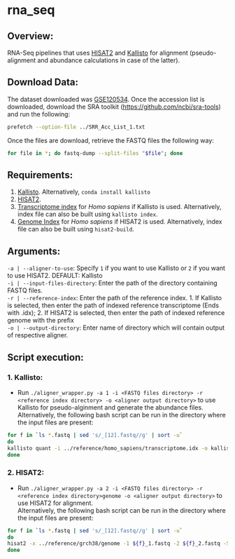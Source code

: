 # rna_seq

## Overview:
RNA-Seq pipelines that uses [HISAT2](http://daehwankimlab.github.io/hisat2/) and [Kallisto](https://pachterlab.github.io/kallisto/) for alignment (pseudo-alignment and abundance calculations in case of the latter).

## Download Data:
The dataset downloaded was [GSE120534](https://www.ncbi.nlm.nih.gov/bioproject/PRJNA493296). Once the accession list is downloaded, download the SRA toolkit (https://github.com/ncbi/sra-tools) and run the following:
```bash
prefetch --option-file ../SRR_Acc_List_1.txt
```
Once the files are download, retrieve the FASTQ files the following way:
```bash
for file in *; do fastq-dump --split-files "$file"; done
```

## Requirements:
1. [Kallisto](https://pachterlab.github.io/kallisto). Alternatively, `conda install kallisto`
2. [HISAT2](http://daehwankimlab.github.io/hisat2/).
3. [Transcriptome index](https://github.com/pachterlab/kallisto-transcriptome-indices/releases) for *Homo sapiens* if Kallisto is used. Alternatively, index file can also be built using `kallisto index`.
4. [Genome Index](http://daehwankimlab.github.io/hisat2/download/#index) for *Homo sapiens* if HISAT2  is used. Alternatively, index file can also be built using `hisat2-build`.

## Arguments:
`-a | --aligner-to-use`: Specify `1` if you want to use Kallisto or `2` if you want to use HISAT2. DEFAULT: Kallisto<br/>
`-i | --input-files-directory`: Enter the path of the directory containing FASTQ files.<br/>
`-r | --reference-index`: Enter the path of the reference index. 1. If Kallisto is selected, then enter the path of indexed reference transcriptome (Ends with .idx); 2. If HISAT2 is selected, then enter the path of indexed reference genome with the prefix<br/>
`-o | --output-directory`: Enter name of directory which will contain output of respective aligner.

## Script execution:

### 1. Kallisto:
- Run `./aligner_wrapper.py -a 1 -i <FASTQ files directory> -r <reference index directory> -o <aligner output directory>` to use Kallisto for pseudo-alginment and generate the abundance files.<br/>
Alternatively, the following bash script can be run in the directory where the input files are present:
```bash
for f in `ls *.fastq | sed 's/_[12].fastq//g' | sort -u`
do
kallisto quant -i ../reference/homo_sapiens/transcriptome.idx -o kallisto_output/${f} ${f}_1.fastq ${f}_2.fastq
done
```

### 2. HISAT2:
- Run `./aligner_wrapper.py -a 2 -i <FASTQ files directory> -r <reference index directory>genome -o <aligner output directory>` to use HISAT2 for alignment.<br/>
Alternatively, the following bash script can be run in the directory where the input files are present:
```bash
for f in `ls *.fastq | sed 's/_[12].fastq//g' | sort -u`
do
hisat2 -x ../reference/grch38/genome -1 ${f}_1.fastq -2 ${f}_2.fastq -S ${f}.sam
done
```
